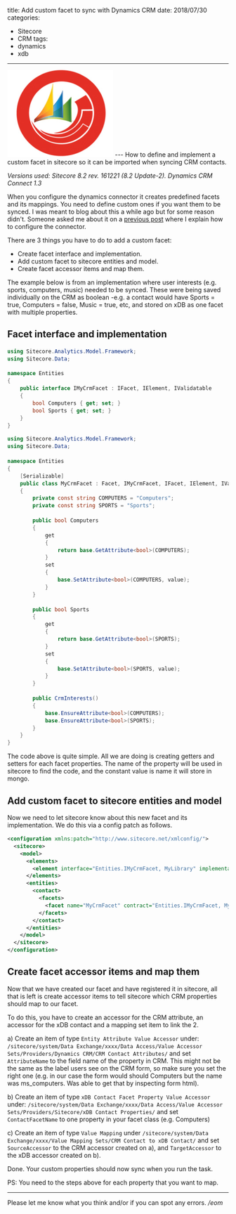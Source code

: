 title: Add custom facet to sync with Dynamics CRM
date: 2018/07/30
categories:
- Sitecore
- CRM
tags:
- dynamics
- xdb

---
<img class="hero-img" src="/images/sitecore-dynamics.jpg" alt="Sitecore Microsoft Dynamics CRM">
---
How to define and implement a custom facet in sitecore so it can be imported when syncing CRM contacts.
<!-- more -->

*Versions used: Sitecore 8.2 rev. 161221 (8.2 Update-2). Dynamics CRM Connect 1.3*

When you configure the dynamics connector it creates predefined facets and its mappings. You need to define custom ones if you want them to be synced. I was meant to blog about this a while ago but for some reason didn't. Someone asked me about it on a [previous post](/2018/02/sitecore-dynamics-connector/) where I explain how to configure the connector.

There are 3 things you have to do to add a custom facet:
* Create facet interface and implementation.
* Add custom facet to sitecore entities and model.
* Create facet accessor items and map them.

The example below is from an implementation where user interests (e.g. sports, computers, music) needed to be synced. These were being saved individually on the CRM as boolean -e.g. a contact would have Sports = true, Computers = false, Music = true, etc, and stored on xDB as one facet with multiple properties.

## Facet interface and implementation ##
``` csharp
using Sitecore.Analytics.Model.Framework;
using Sitecore.Data;

namespace Entities
{
    public interface IMyCrmFacet : IFacet, IElement, IValidatable
    {
        bool Computers { get; set; }
        bool Sports { get; set; }
    }
}
```
``` csharp
using Sitecore.Analytics.Model.Framework;
using Sitecore.Data;

namespace Entities
{
    [Serializable]
    public class MyCrmFacet : Facet, IMyCrmFacet, IFacet, IElement, IValidatable
    {
        private const string COMPUTERS = "Computers";
        private const string SPORTS = "Sports";

        public bool Computers
        {
            get
            {
                return base.GetAttribute<bool>(COMPUTERS);
            }
            set
            {
                base.SetAttribute<bool>(COMPUTERS, value);
            }
        }

        public bool Sports
        {
            get
            {
                return base.GetAttribute<bool>(SPORTS);
            }
            set
            {
                base.SetAttribute<bool>(SPORTS, value);
            }
        }

        public CrmInterests()
        {
            base.EnsureAttribute<bool>(COMPUTERS);
            base.EnsureAttribute<bool>(SPORTS);
        }
    }
}
```
The code above is quite simple. All we are doing is creating getters and setters for each facet properties. The name of the property will be used in sitecore to find the code, and the constant value is name it will store in mongo.

## Add custom facet to sitecore entities and model ##
Now we need to let sitecore know about this new facet and its implementation. We do this via a config patch as follows.
``` xml
<configuration xmlns:patch="http://www.sitecore.net/xmlconfig/">
  <sitecore>
    <model>
      <elements>
        <element interface="Entities.IMyCrmFacet, MyLibrary" implementation="Entities.MyCrmFacet, MyLibrary"/>
      </elements>
      <entities>
        <contact>
          <facets>
            <facet name="MyCrmFacet" contract="Entities.IMyCrmFacet, MyLibrary" />
          </facets>
        </contact>
      </entities>
    </model>
  </sitecore>
</configuration>
```

## Create facet accessor items and map them ##
Now that we have created our facet and have registered it in sitecore, all that is left is create accessor items to tell sitecore which CRM properties should map to our facet.

To do this, you have to create an accessor for the CRM attribute, an accessor for the xDB contact and a mapping set item to link the 2.

a) Create an item of type `Entity Attribute Value Accessor` under: 
`/sitecore/system/Data Exchange/xxxx/Data Access/Value Accessor Sets/Providers/Dynamics CRM/CRM Contact Attributes/` and set `AttributeName` to the field name of the property in CRM. This might not be the same as the label users see on the CRM form, so make sure you set the right one (e.g. in our case the form would should Computers but the name was ms_computers. Was able to get that by inspecting form html).

b) Create an item of type `xDB Contact Facet Property Value Accessor` under: `/sitecore/system/Data Exchange/xxxx/Data Access/Value Accessor Sets/Providers/Sitecore/xDB Contact Properties/` and set `ContactFacetName` to one property in your facet class (e.g. Computers)

c) Create an item of type `Value Mapping` under `/sitecore/system/Data Exchange/xxxx/Value Mapping Sets/CRM Contact to xDB Contact/`
and set `SourceAccessor` to the CRM accessor created on a), and `TargetAccessor` to the xDB accessor created on b).

Done. Your custom properties should now sync when you run the task. 

PS: You need to the steps above for each property that you want to map.

---

Please let me know what you think and/or if you can spot any errors.
*/eom*
